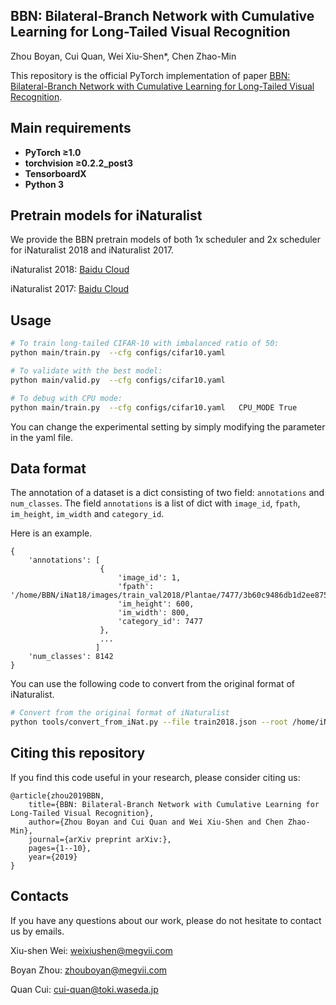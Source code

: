 ## BBN: Bilateral-Branch Network with Cumulative Learning for Long-Tailed Visual Recognition
Zhou Boyan, Cui Quan, Wei Xiu-Shen*, Chen Zhao-Min

This repository is the official PyTorch implementation of paper [BBN: Bilateral-Branch Network with Cumulative Learning for Long-Tailed Visual Recognition](https://arxiv.org).

## Main requirements

  * **PyTorch ≥1.0**
  * **torchvision ≥0.2.2_post3**
  * **TensorboardX**
  * **Python 3**

## Pretrain models for iNaturalist

We provide the BBN pretrain models of both 1x scheduler and 2x scheduler for iNaturalist 2018 and iNaturalist 2017.

iNaturalist 2018: [Baidu Cloud](https://pan.baidu.com/s/1olDppTptZ5HYWsgQsMCPLQ)

iNaturalist 2017: [Baidu Cloud](https://pan.baidu.com/s/1soxsHKKblhapew_wuEdKPQ)

## Usage
```bash
# To train long-tailed CIFAR-10 with imbalanced ratio of 50:
python main/train.py  --cfg configs/cifar10.yaml     

# To validate with the best model:
python main/valid.py  --cfg configs/cifar10.yaml

# To debug with CPU mode:
python main/train.py  --cfg configs/cifar10.yaml   CPU_MODE True
```

You can change the experimental setting by simply modifying the parameter in the yaml file.

## Data format

The annotation of a dataset is a dict consisting of two field: `annotations` and `num_classes`.
The field `annotations` is a list of dict with
`image_id`, `fpath`, `im_height`, `im_width` and `category_id`.

Here is an example.
```
{
    'annotations': [
                    {
                        'image_id': 1,
                        'fpath': '/home/BBN/iNat18/images/train_val2018/Plantae/7477/3b60c9486db1d2ee875f11a669fbde4a.jpg',
                        'im_height': 600,
                        'im_width': 800,
                        'category_id': 7477
                    },
                    ...
                   ]
    'num_classes': 8142
}
```
You can use the following code to convert from the original format of iNaturalist.

```bash
# Convert from the original format of iNaturalist
python tools/convert_from_iNat.py --file train2018.json --root /home/iNat18/images --sp /home/BBN/jsons
```


## Citing this repository
If you find this code useful in your research, please consider citing us:
```
@article{zhou2019BBN,
	title={BBN: Bilateral-Branch Network with Cumulative Learning for Long-Tailed Visual Recognition},
	author={Zhou Boyan and Cui Quan and Wei Xiu-Shen and Chen Zhao-Min},
	journal={arXiv preprint arXiv:},
	pages={1--10},
	year={2019}
}
```



## Contacts
If you have any questions about our work, please do not hesitate to contact us by emails.

Xiu-shen Wei: weixiushen@megvii.com

Boyan Zhou: zhouboyan@megvii.com

Quan Cui: cui-quan@toki.waseda.jp
